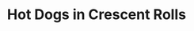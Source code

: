 ---
title: Hot Dogs in Crescent Rolls
meal: dinner
image: hot-dogs.png
description: Hot dogs wrapped in crescent rolls and baked until golden brown.
badge: Delicious
difficulty: intermediate
tags:
  - delicious
ingredients:
  - 8 hot dogs
  - 1 can Pillsbury crescent rolls
instructions:
  - Preheat the oven to 375°F.
  - Separate the crescent roll dough into triangles.
  - Wrap a dough triangle around each hot dog.
  - Put the wrapped hot dogs on a cookie sheet.
  - Bake for 12 minutes.
---